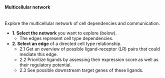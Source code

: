 #### Multicellular network

<br>Explore the multicellular network of cell dependencies and communication.</br>
- **1. Select the network** you want to explore (below).
  - The edges represent cell type dependencies. 
- **2. Select an edge** of a directed cell type relationship. 
  - 2.1 Get an overview of possible ligand-receptor (LR) pairs that could mediate this edge.
  - 2.2 Prioritize ligands by assessing their expression score as well as their regulatory potential.
  - 2.3 See possible downstream target genes of these ligands.
